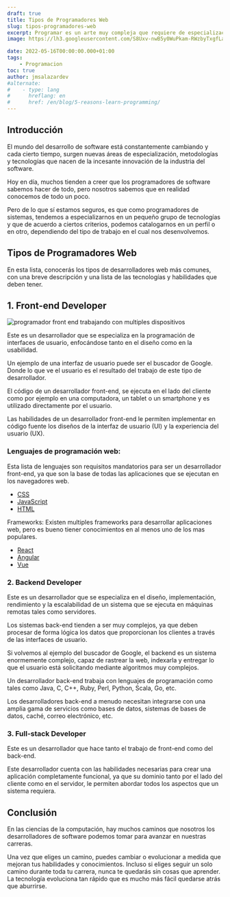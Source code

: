 ```yaml
---
draft: true
title: Tipos de Programadores Web
slug: tipos-programadores-web
excerpt: Programar es un arte muy compleja que requiere de especialización. Conoce los distintos tipos de Programadores de Software y descubre el perfil de programador que quieres ser.
image: https://lh3.googleusercontent.com/S8Uxv-nwB5y0WuPkam-RWzbyTxgfLa_-viWAeel9siz2e2Owr1lDmhlIT-jlBU8bn7Zfdv5yTZZY-yBAkp0zHFKEMG2lOVJDHUZskNyJ2Z1r2h28CTy4YddEPLcW0OKNmu8e4KLUKtk#width=1024&height=576

date: 2022-05-16T00:00:00.000+01:00
tags:
    - Programacion
toc: true
author: jmsalazardev
#alternate:
#    - type: lang
#      hreflang: en
#      href: /en/blog/5-reasons-learn-programming/
---
```


## Introducción
El mundo del desarrollo de software está constantemente cambiando y cada cierto tiempo, surgen nuevas áreas de especialización, metodologías y tecnologías que nacen de la incesante innovación de la industria del software.

Hoy en día, muchos tienden a creer que los programadores de software sabemos hacer de todo, pero nosotros sabemos que en realidad conocemos de todo un poco.

Pero de lo que sí estamos seguros, es que como programadores de sistemas, tendemos a especializarnos en un pequeño grupo de tecnologías y que de acuerdo a ciertos criterios, podemos catalogarnos en un perfil o en otro, dependiendo del tipo de trabajo en el cual nos desenvolvemos.

## Tipos de Programadores Web
En esta lista, conocerás los tipos de desarrolladores web más comunes, con una breve descripción y una lista de las tecnologías y habilidades que deben tener. 


## 1. Front-end Developer
![programador front end trabajando con multiples dispositivos](https://lh3.googleusercontent.com/aktHpemMYWlmmg14ykv-wtQnlmU_B7ZmSjslP7hDO5IUQKdvygDrMRER-3QvOnr9HPhmm3GTpogcdf1zhIGQgp8f4zecdb4xgat-Q3ofzoSfDSN9CE2hADTand_sM96pzkjCs8k7Gp4#width=1758&height=989 "Front-end Developer")

Este es un desarrollador que se especializa en la programación de interfaces de usuario, enfocándose tanto en el diseño como en la usabilidad.

Un ejemplo de una interfaz de usuario puede ser el buscador de Google.  Donde lo que ve el usuario es el resultado del trabajo de este tipo de desarrollador.

El código de un desarrollador front-end, se ejecuta en el lado del cliente como por ejemplo en una computadora, un tablet o un smartphone y es utilizado directamente por el usuario.

Las habilidades de un desarrollador front-end le permiten implementar en código fuente los diseños de la interfaz de usuario (UI) y la experiencia del usuario (UX).

### Lenguajes de programación web:
Esta lista de lenguajes son requisitos mandatorios para ser un desarrollador front-end, ya que son la base de todas las aplicaciones que se ejecutan en los navegadores web.
- [CSS](https://developer.mozilla.org/es/docs/Web/CSS)
- [JavaScript](https://developer.mozilla.org/es/docs/Web/JavaScript)
- [HTML](https://developer.mozilla.org/es/docs/Web/HTML)

Frameworks:
Existen multiples frameworks para desarrollar aplicaciones web, pero es bueno tiener conocimientos en al menos uno de los mas populares. 
- [React](https://es.reactjs.org/)
- [Angular](https://angular.io/)
- [Vue](https://vuejs.org/)

### 2. Backend Developer
Este es un desarrollador que se especializa en el diseño, implementación, rendimiento y la escalabilidad de un sistema que se ejecuta en máquinas remotas tales como servidores.

Los sistemas back-end tienden a ser muy complejos, ya que deben procesar de forma lógica los datos que proporcionan los clientes a través de las interfaces de usuario.

Si volvemos al ejemplo del buscador de Google, el backend es un sistema enormemente complejo, capaz de rastrear la web, indexarla y entregar lo que el usuario está solicitando mediante algoritmos muy complejos.

Un desarrollador back-end trabaja con lenguajes de programación como tales como Java, C, C++, Ruby, Perl, Python, Scala, Go, etc. 

Los desarrolladores back-end a menudo necesitan integrarse con una amplia gama de servicios como bases de datos, sistemas de bases de datos, caché, correo electrónico, etc.


### 3. Full-stack Developer
Este es un desarrollador que hace tanto el trabajo de front-end como del back-end. 

Este desarrollador cuenta con las habilidades necesarias para crear una aplicación completamente funcional, ya que su dominio tanto por el lado del cliente como en el servidor, le permiten abordar todos los aspectos que un sistema requiera.



## Conclusión

En las ciencias de la computación, hay muchos caminos que nosotros los desarrolladores de software podemos tomar para avanzar en nuestras carreras. 

Una vez que eliges un camino, puedes cambiar o evolucionar a medida que mejoran tus habilidades y conocimientos. Incluso si eliges seguir un solo camino durante toda tu carrera, nunca te quedarás sin cosas que aprender. La tecnología evoluciona tan rápido que es mucho más fácil quedarse atrás que aburrirse.